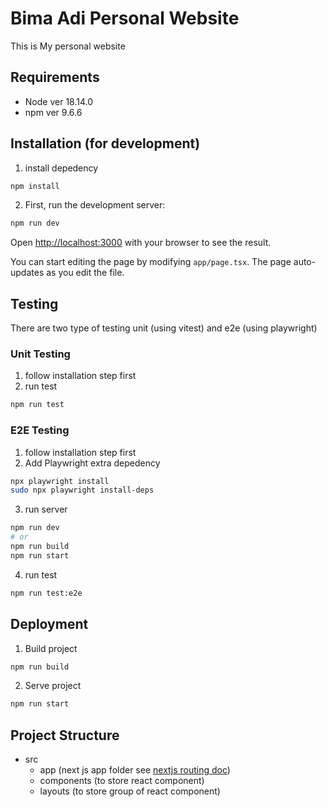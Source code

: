 # Bima Adi Personal Website
This is My personal website

## Requirements
- Node ver 18.14.0
- npm ver 9.6.6

## Installation (for development)
1. install depedency
```bash
npm install
```

2. First, run the development server:

```bash
npm run dev
```

Open [http://localhost:3000](http://localhost:3000) with your browser to see the result.

You can start editing the page by modifying `app/page.tsx`. The page auto-updates as you edit the file.


## Testing
There are two type of testing unit (using vitest) and e2e (using playwright)

### Unit Testing
1. follow installation step first
2. run test
```bash
npm run test
```

### E2E Testing
1. follow installation step first
2. Add Playwright extra depedency
```bash
npx playwright install
sudo npx playwright install-deps
```
3. run server
```bash
npm run dev
# or
npm run build
npm run start
```
4. run test
```bash
npm run test:e2e
```

## Deployment
1. Build project
```bash
npm run build
```

2. Serve project
```bash
npm run start
```

## Project Structure
- src
    - app (next js app folder see [nextjs routing doc](https://nextjs.org/docs/app/building-your-application/routing))
    - components (to store react component)
    - layouts (to store group of react component)
